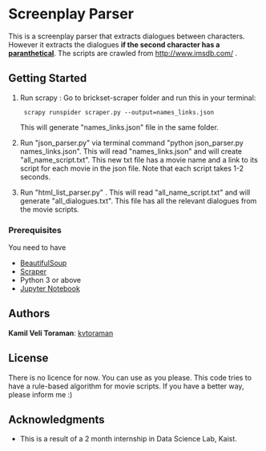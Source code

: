 # Screenplay Parser

This is a screenplay parser that extracts dialogues between characters. However it extracts the dialogues **if the second character has a [paranthetical](https://writebetterscripts.com/parenthetical-script/)**. The scripts are crawled from http://www.imsdb.com/ . 

## Getting Started

1. Run scrapy : Go to brickset-scraper folder and run this in your terminal: 

		scrapy runspider scraper.py --output=names_links.json

	This will generate "names_links.json" file in the same folder.
    
1. Run "json_parser.py" via terminal command "python json_parser.py names_links.json". This will read "names_links.json" and will create "all_name_script.txt". This new txt file has a movie name and a link to its script for each movie in the json file. Note that each script takes 1-2 seconds.

1. Run "html_list_parser.py" . This will read "all_name_script.txt" and will generate "all_dialogues.txt". This file has all the relevant dialogues from the movie scripts.


### Prerequisites

You need to have 

- [BeautifulSoup](https://www.crummy.com/software/BeautifulSoup/bs4/doc/#installing-beautiful-soup)
- [Scraper]()
- Python 3 or above
- [Jupyter Notebook](http://jupyter.org/install.html)

## Authors

**Kamil Veli Toraman**:  [kvtoraman](https://github.com/kvtoraman)

## License

There is no licence for now. You can use as you please. This code tries to have a rule-based algorithm for movie scripts. If you have a better way, please inform me :)

## Acknowledgments

* This is a result of a 2 month internship in Data Science Lab, Kaist. 


